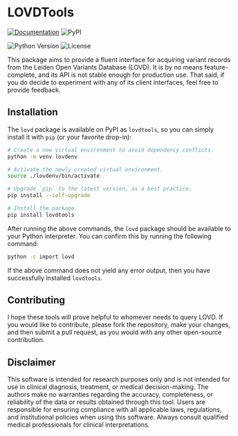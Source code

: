 # LOVDTools

[![Documentation](https://img.shields.io/badge/docs-latest-blue.svg)](https://hyletic.github.io/lovdtools/)
![PyPI](https://img.shields.io/pypi/v/lovdtools)

![Python Version](https://img.shields.io/python/required-version-toml?tomlFilePath=https%3A%2F%2Fraw.githubusercontent.com%2Fhyletic%2Flovdtools%2Frefs%2Fheads%2Fmain%2Fpyproject.toml)
![License](https://img.shields.io/github/license/hyletic/lovdtools)

This package aims to provide a fluent interface for acquiring variant records
from the Leiden Open Variants Database (LOVD). It is by no means feature-complete,
and its API is not stable enough for production use. That said, if you do decide 
to experiment with any of its client interfaces, feel free to provide feedback.

## Installation

The `lovd` package is available on PyPI as `lovdtools`, so you can simply install it 
with `pip` (or your favorite drop-in):

```bash
# Create a new virtual environment to avoid dependency conflicts.
python -m venv lovdenv

# Activate the newly created virtual environment.
source ./lovdenv/bin/activate

# Upgrade `pip` to the latest version, as a best practice.
pip install --self-upgrade

# Install the package.
pip install lovdtools
```

After running the above commands, the `lovd` package should be available to
your Python interpreter. You can confirm this by running the following command:

```bash
python -c import lovd
```

If the above command does not yield any error output, then you have successfully
installed `lovdtools`.

## Contributing

I hope these tools will prove helpful to whomever needs to query LOVD. If you would
like to contribute, please fork the repository, make your changes, and then submit
a pull request, as you would with any other open-source contribution.

## Disclaimer

This software is intended for research purposes only and is not intended for use
in clinical diagnosis, treatment, or medical decision-making. The authors make no
warranties regarding the accuracy, completeness, or reliability of the data or results
obtained through this tool. Users are responsible for ensuring compliance with all
applicable laws, regulations, and institutional policies when using this software.
Always consult qualified medical professionals for clinical interpretations.
